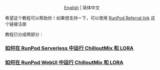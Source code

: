 <p align="center">
  <a href="README-EN.md">English</a>
  | 
  简体中文
</p>


希望这个教程可以帮助你！如果想支持一下，可以使用 [RunPod Referral link](https://runpod.io?ref=78g53ap2) 这个链接注册

教程已分成两部分：

###  [如何在 RunPod Serverless 中运行 ChilloutMix 和 LORA](https://github.com/kale5195/automatic-chillout/blob/main/serverless-zh.md)


###  [如何在 RunPod WebUI 中运行 ChilloutMix 和 LORA](https://github.com/kale5195/automatic-chillout/blob/main/web-ui-zh.md)
